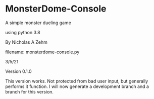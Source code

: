 # MonsterDome-Console
A simple monster dueling game

using python 3.8

By Nicholas A Zehm

filename: monsterdome-console.py

3/5/21

Version 0.1.0

This version works. Not protected from bad user input, but generally performs it function. I will now generate a development branch and a branch for this version.
